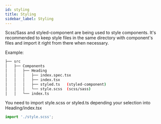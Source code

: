 ```yaml
---
id: styling
title: Styling
sidebar_label: Styling
---
```



Scss/Sass and styled-component are being used to style components. It's recommended to keep style files in the same directory with component's files and import it right from there when necessary.

Example:

 ```sh
├── src
│   ├── Components
│   │   ├── Heading
│   │   │   ├── index.spec.tsx
│   │   │   ├── index.tsx
│   │   │   ├── styled.ts   (styled-component)
│   │   │   └── style.scss  (scss/sass)
│   │   └── index.ts
```

You need to import style.scss or styled.ts depending your selection into Heading/index.tsx

```js
import './style.scss';
```
